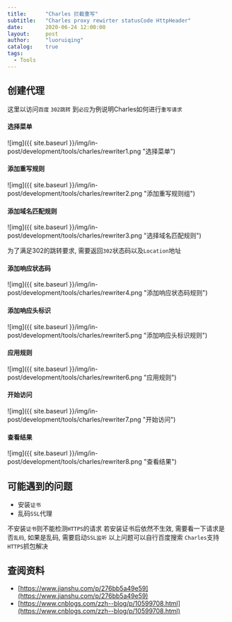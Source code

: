 ```yaml
---
title:      "Charles 拦截重写"
subtitle:   "Charles proxy rewirter statusCode HttpHeader"
date:       2020-06-24 12:00:00
layout:     post
author:     "luoruiqing"
catalog:    true
tags:
  - Tools
---
```



## 创建代理

这里以访问`百度` `302跳转` 到`必应`为例说明Charles如何进行`重写请求`

#### 选择菜单

![img]({{ site.baseurl }}/img/in-post/development/tools/charles/rewriter1.png "选择菜单")

#### 添加重写规则

![img]({{ site.baseurl }}/img/in-post/development/tools/charles/rewriter2.png "添加重写规则组")

#### 添加域名匹配规则

![img]({{ site.baseurl }}/img/in-post/development/tools/charles/rewriter3.png "选择域名匹配规则")

为了满足302的跳转要求, 需要返回`302`状态码以及`Location`地址

#### 添加响应状态码

![img]({{ site.baseurl }}/img/in-post/development/tools/charles/rewriter4.png "添加响应状态码规则")

#### 添加响应头标识

![img]({{ site.baseurl }}/img/in-post/development/tools/charles/rewriter5.png "添加响应头标识规则")

#### 应用规则

![img]({{ site.baseurl }}/img/in-post/development/tools/charles/rewriter6.png "应用规则")

#### 开始访问

![img]({{ site.baseurl }}/img/in-post/development/tools/charles/rewriter7.png "开始访问")

#### 查看结果

![img]({{ site.baseurl }}/img/in-post/development/tools/charles/rewriter8.png "查看结果")


## 可能遇到的问题

- 安装`证书`
- 乱码`SSL`代理

不安装`证书`则不能检测`HTTPS`的请求
若安装证书后依然不生效, 需要看一下请求是否`乱码`, 如果是乱码, 需要启动`SSL监听`
以上问题可以自行百度搜索 `Charles`支持`HTTPS`抓包解决

## 查阅资料

- [https://www.jianshu.com/p/276bb5a49e59](https://www.jianshu.com/p/276bb5a49e59)
- [https://www.cnblogs.com/zzh--blog/p/10599708.html](https://www.cnblogs.com/zzh--blog/p/10599708.html)
